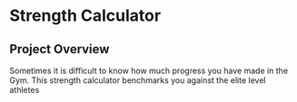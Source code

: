 # Strength Calculator

## Project Overview

Sometimes it is difficult to know how much progress you have made
in the Gym. This strength calculator benchmarks you against the
elite level athletes
